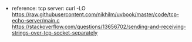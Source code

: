 * reference:
    tcp server:
        curl -LO https://raw.githubusercontent.com/nikhilm/uvbook/master/code/tcp-echo-server/main.c
        https://stackoverflow.com/questions/13656702/sending-and-receiving-strings-over-tcp-socket-separately
